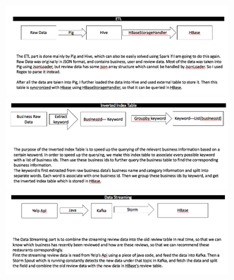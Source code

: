 ![Alt Text](https://github.com/ppca/Yelp-Recommending-System/raw/master/pics/etl.png)
![Alt Text](https://github.com/ppca/Yelp-Recommending-System/raw/master/pics/index_table.png)
![Alt Text](https://github.com/ppca/Yelp-Recommending-System/raw/master/pics/streaming.png)
